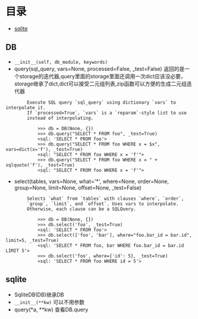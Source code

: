 # 目录

- [sqlite](#sqlite)


## DB

- `__init__(self, db_module, keywords)`
- query(sql_query, vars=None, processed=False, _test=False) 返回的是一个storage的迭代器,query里面的storage里面还调用一次dict应该没必要，storage继承了dict,dict可以接受二元组列表,zip函数可以方便的生成二元组迭代器
```
        Execute SQL query `sql_query` using dictionary `vars` to interpolate it.
        If `processed=True`, `vars` is a `reparam`-style list to use 
        instead of interpolating.
        
            >>> db = DB(None, {})
            >>> db.query("SELECT * FROM foo", _test=True)
            <sql: 'SELECT * FROM foo'>
            >>> db.query("SELECT * FROM foo WHERE x = $x", vars=dict(x='f'), _test=True)
            <sql: "SELECT * FROM foo WHERE x = 'f'">
            >>> db.query("SELECT * FROM foo WHERE x = " + sqlquote('f'), _test=True)
            <sql: "SELECT * FROM foo WHERE x = 'f'">
```

- select(tables, vars=None, what='*', where=None, order=None, group=None, limit=None, offset=None, _test=False)
```
        Selects `what` from `tables` with clauses `where`, `order`, 
        `group`, `limit`, and `offset`. Uses vars to interpolate. 
        Otherwise, each clause can be a SQLQuery.
        
            >>> db = DB(None, {})
            >>> db.select('foo', _test=True)
            <sql: 'SELECT * FROM foo'>
            >>> db.select(['foo', 'bar'], where="foo.bar_id = bar.id", limit=5, _test=True)
            <sql: 'SELECT * FROM foo, bar WHERE foo.bar_id = bar.id LIMIT 5'>
            >>> db.select('foo', where={'id': 5}, _test=True)
            <sql: 'SELECT * FROM foo WHERE id = 5'>
```

## sqlite

- SqliteDB(DB)继承DB
- `__init__(**kw)` 可以不用参数
- query(*a, **kw) 查看DB.query